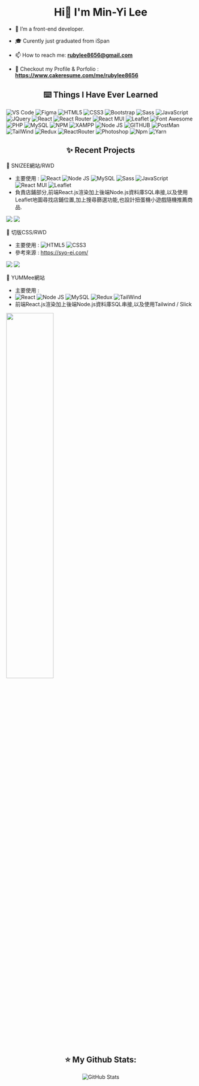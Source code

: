 <h1 align="center">Hi👋 I'm Min-Yi Lee</h1>

- 🌱 I’m a front-end developer.

- 🎓 Curently just graduated from iSpan

- 📫 How to reach me: **rubylee8656@gmail.com**

- 📓 Checkout my Profile & Porfolio : **https://www.cakeresume.com/me/rubylee8656**

<h2 align="center">⌨️ Things I Have Ever Learned</h2>

<p>
   <img alt="VS Code" src="https://img.shields.io/badge/Visual_Studio_Code-0078D4?style=for-the-badge&logo=visual%20studio%20code&logoColor=white" />
      <img alt="Figma" src="https://img.shields.io/badge/Figma-F20E1E?style=for-the-badge&logo=figma&logoColor=white" />
   <img alt="HTML5" src="https://img.shields.io/badge/HTML5-E34F26?style=for-the-badge&logo=html5&logoColor=white" />
   <img alt="CSS3" src="https://img.shields.io/badge/CSS3-1572B6?style=for-the-badge&logo=css3&logoColor=white" />
    <img alt="Bootstrap" src="https://img.shields.io/badge/Bootstrap-563D7C?style=for-the-badge&logo=bootstrap&logoColor=white" />
   <img alt="Sass" src="https://img.shields.io/badge/Sass-CC6699?style=for-the-badge&logo=sass&logoColor=white" />
   <img alt="JavaScript" src="https://img.shields.io/badge/JavaScript-323330?style=for-the-badge&logo=javascript&logoColor=F7DF1E" />
   <img alt="JQuery" src="https://img.shields.io/badge/jQuery-0769AD?style=for-the-badge&logo=jquery&logoColor=white" />
    <img alt="React" src="https://img.shields.io/badge/React-20232A?style=for-the-badge&logo=react&logoColor=61DAFB" />
    <img alt="React Router" src="https://img.shields.io/badge/React_Router-CA4245?style=for-the-badge&logo=react-router&logoColor=white" />
   <img alt="React MUI" src="https://img.shields.io/badge/Material%20UI-007FFF?style=for-the-badge&logo=mui&logoColor=white" />
   <img alt="Leaflet" src="https://img.shields.io/badge/Leaflet-199900?style=for-the-badge&logo=Leaflet&logoColor=white" />
      <img alt="Font Awesome" src="https://img.shields.io/badge/Font_Awesome-339AF0?style=for-the-badge&logo=fontawesome&logoColor=white" />
    <img alt="PHP" src="https://img.shields.io/badge/PHP-777BB4?style=for-the-badge&logo=php&logoColor=white" />
    <img alt="MySQL" src="https://img.shields.io/badge/MySQL-005C84?style=for-the-badge&logo=mysql&logoColor=white" />
     <img alt="NPM" src="https://img.shields.io/badge/npm-CB3837?style=for-the-badge&logo=npm&logoColor=white" />
    <img alt="XAMPP" src="https://img.shields.io/badge/Xampp-F37623?style=for-the-badge&logo=xampp&logoColor=white" />
   <img alt="Node JS" src="https://img.shields.io/badge/Node.js-339933?style=for-the-badge&logo=nodedotjs&logoColor=white" />
   <img alt="GITHUB" src="https://img.shields.io/badge/GitHub-100000?style=for-the-badge&logo=github&logoColor=white" />
  <img alt="PostMan" src="https://img.shields.io/badge/Postman-FF6C37?style=for-the-badge&logo=Postman&logoColor=white" />
   <img alt="TailWind" src="https://img.shields.io/badge/Tailwind_CSS-38B2AC?style=for-the-badge&logo=tailwind-css&logoColor=white" />
    <img alt="Redux" src="https://img.shields.io/badge/Redux-593D88?style=for-the-badge&logo=redux&logoColor=white" />
   <img alt="ReactRouter" src="https://img.shields.io/badge/React_Router-CA4245?style=for-the-badge&logo=react-router&logoColor=white" />
    <img alt="Photoshop" src="https://img.shields.io/badge/Adobe%20Photoshop-31A8FF?style=for-the-badge&logo=Adobe%20Photoshop&logoColor=black" />
   <img alt="Npm" src="https://img.shields.io/badge/npm-CB3837?style=for-the-badge&logo=npm&logoColor=white" />
   <img alt="Yarn" src="https://img.shields.io/badge/Yarn-2C8EBB?style=for-the-badge&logo=yarn&logoColor=white" />
</p>

<h2 align="center">✨ Recent Projects</h2>

💚 SNIZEE網站/RWD
- 主要使用 : 
   <img alt="React" src="https://img.shields.io/badge/React-20232A?style=for-the-badge&logo=react&logoColor=61DAFB" />
   <img alt="Node JS" src="https://img.shields.io/badge/Node.js-339933?style=for-the-badge&logo=nodedotjs&logoColor=white" />
   <img alt="MySQL" src="https://img.shields.io/badge/MySQL-005C84?style=for-the-badge&logo=mysql&logoColor=white" />
    <img alt="Sass" src="https://img.shields.io/badge/Sass-CC6699?style=for-the-badge&logo=sass&logoColor=white" />
    <img alt="JavaScript" src="https://img.shields.io/badge/JavaScript-323330?style=for-the-badge&logo=javascript&logoColor=F7DF1E" />
    <img alt="React MUI" src="https://img.shields.io/badge/Material%20UI-007FFF?style=for-the-badge&logo=mui&logoColor=white" />
     <img alt="Leaflet" src="https://img.shields.io/badge/Leaflet-199900?style=for-the-badge&logo=Leaflet&logoColor=white" />
- 負責店鋪部分,前端React.js渲染加上後端Node.js資料庫SQL串接,以及使用Leaflet地圖尋找店鋪位置,加上搜尋篩選功能,也設計扭蛋機小遊戲隨機推薦商品.

<img src="https://user-images.githubusercontent.com/111359121/215986883-0abdc6ff-0039-47a8-ad36-1565d8c67069.jpg" />
<img src="https://user-images.githubusercontent.com/111359121/215986958-405088b9-d4d8-462a-bb57-dafeb9ccd79a.jpg" />

💚 切版CSS/RWD
- 主要使用 : 
   <img alt="HTML5" src="https://img.shields.io/badge/HTML5-E34F26?style=for-the-badge&logo=html5&logoColor=white" />
   <img alt="CSS3" src="https://img.shields.io/badge/CSS3-1572B6?style=for-the-badge&logo=css3&logoColor=white" />
- 參考來源 : https://syo-ei.com/
 
<img src="https://user-images.githubusercontent.com/111359121/215987267-b4755bc5-f996-479e-91b0-fadca352e177.jpg" />
<img src="https://user-images.githubusercontent.com/111359121/215987723-18ba103f-de51-4f6a-a540-4b153f41fde5.jpg" />

💚 YUMMee網站
- 主要使用 : 
-  <img alt="React" src="https://img.shields.io/badge/React-20232A?style=for-the-badge&logo=react&logoColor=61DAFB" />
   <img alt="Node JS" src="https://img.shields.io/badge/Node.js-339933?style=for-the-badge&logo=nodedotjs&logoColor=white" />
   <img alt="MySQL" src="https://img.shields.io/badge/MySQL-005C84?style=for-the-badge&logo=mysql&logoColor=white" />
   <img alt="Redux" src="https://img.shields.io/badge/Redux-593D88?style=for-the-badge&logo=redux&logoColor=white" />
    <img alt="TailWind" src="https://img.shields.io/badge/Tailwind_CSS-38B2AC?style=for-the-badge&logo=tailwind-css&logoColor=white" />
- 前端React.js渲染加上後端Node.js資料庫SQL串接,以及使用Tailwind / Slick
 
<img src="https://user-images.githubusercontent.com/111359121/215995934-0487273a-4e5b-4aaa-b7a5-16b4297f6bb7.jpg" style="width:50%"/>

<h2 align="center">⭐️ My Github Stats:</h2>

<p align="center">
  <img alt="GitHub Stats" src="https://github-readme-stats.vercel.app/api?username=rubylee8656" />
</p>
